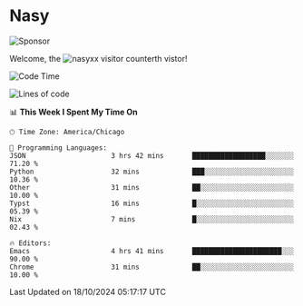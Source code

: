 # Nasy

<!--
<p align="center">
<img height="200" src="https://github-readme-stats.vercel.app/api?username=nasyxx&count_private=true&show_icons=true&theme=dracula&include_all_commits=true"/>
<img height="200" src="https://github-readme-stats.vercel.app/api/top-langs/?username=nasyxx&theme=dracula&hide=html,jupyter+notebook&count_private=true&show_icons=true"/>
</p>

  
----------------
-->

![Sponsor](https://img.shields.io/static/v1.svg?label=Sponsor&message=%E2%9D%A4&logo=GitHub&style=flat&color=pink)
 
Welcome, the ![nasyxx visitor counter](https://count.getloli.com/get/@nasyxx?theme=rule34)th vistor!
 
<!--START_SECTION:waka-->
![Code Time](http://img.shields.io/badge/Code%20Time-4%2C697%20hrs%207%20mins-blue)

![Lines of code](https://img.shields.io/badge/From%20Hello%20World%20I%27ve%20Written-6.3%20million%20lines%20of%20code-blue)

📊 **This Week I Spent My Time On** 

```text
🕑︎ Time Zone: America/Chicago

💬 Programming Languages: 
JSON                     3 hrs 42 mins       ██████████████████░░░░░░░   71.20 % 
Python                   32 mins             ███░░░░░░░░░░░░░░░░░░░░░░   10.36 % 
Other                    31 mins             ██░░░░░░░░░░░░░░░░░░░░░░░   10.00 % 
Typst                    16 mins             █░░░░░░░░░░░░░░░░░░░░░░░░   05.39 % 
Nix                      7 mins              █░░░░░░░░░░░░░░░░░░░░░░░░   02.43 % 

🔥 Editors: 
Emacs                    4 hrs 41 mins       ██████████████████████░░░   90.00 % 
Chrome                   31 mins             ██░░░░░░░░░░░░░░░░░░░░░░░   10.00 % 
```


 Last Updated on 18/10/2024 05:17:17 UTC
<!--END_SECTION:waka-->

<!-- ![visitors](https://visitor-badge.laobi.icu/badge?page_id=nasyxx.nasyxx) -->
